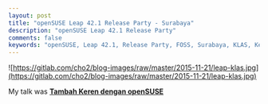 ```yaml
---
layout: post
title: "openSUSE Leap 42.1 Release Party - Surabaya"
description: "openSUSE Leap 42.1 Release Party"
comments: false
keywords: "openSUSE, Leap 42.1, Release Party, FOSS, Surabaya, KLAS, Kelompok Linux Arek Suroboyo"
---
```

![https://gitlab.com/cho2/blog-images/raw/master/2015-11-21/leap-klas.jpg](https://gitlab.com/cho2/blog-images/raw/master/2015-11-21/leap-klas.jpg)

My talk was [**Tambah Keren dengan openSUSE**](http://www.slideshare.net/cho2marsmellow/tambah-keren-dengan-opensuse-55356438)
